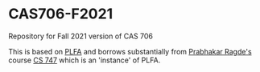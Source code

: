 # CAS706-F2021
Repository for Fall 2021 version of CAS 706

This is based on [PLFA](https://github.com/plfa/plfa.github.io) and borrows substantially from [Prabhakar Ragde's](https://cs.uwaterloo.ca/~plragde/) course [CS 747](https://cs.uwaterloo.ca/~plragde/747/) which is an 'instance' of PLFA.
